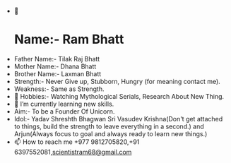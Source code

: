 <!---
Hello Everyone Welcome to the world of Ram Bhatt.
--->
- 👋 <h1>Name:- Ram Bhatt </h1>
- Father Name:- Tilak Raj Bhatt
- Mother Name:- Dhana Bhatt
- Brother Name:- Laxman Bhatt
- Strength:- Never Give up, Stubborn, Hungry (for meaning contact me).
- Weakness:- Same as Strength.
- 👀 Hobbies:- Watching Mythological Serials, Research About New Thing.
- 🌱 I’m currently learning  new skills.
- Aim:- To be a Founder Of Unicorn.
- Idol:-  Yadav Shreshth Bhagwan Sri Vasudev Krishna(Don't get attached to things, build the  strength to leave everything in a second.) and Arjun(Always focus to goal and always ready to learn new things.) 
- 📫 How to reach me +977 9812705820,+91 6397552081,scientistram68@gmail.com
